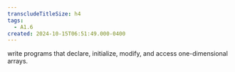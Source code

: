 ```yaml
---
transcludeTitleSize: h4
tags:
  - A1.6
created: 2024-10-15T06:51:49.000-0400
---
```

write programs that declare, initialize, modify, and access one-dimensional arrays.
